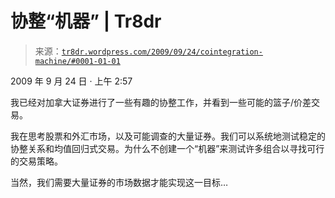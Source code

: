 <!--yml

分类：未分类

日期：2024-05-18 15:39:11

-->

# 协整“机器” | Tr8dr

> 来源：[`tr8dr.wordpress.com/2009/09/24/cointegration-machine/#0001-01-01`](https://tr8dr.wordpress.com/2009/09/24/cointegration-machine/#0001-01-01)

2009 年 9 月 24 日 · 上午 2:57

我已经对加拿大证券进行了一些有趣的协整工作，并看到一些可能的篮子/价差交易。

我在思考股票和外汇市场，以及可能调查的大量证券。我们可以系统地测试稳定的协整关系和均值回归式交易。为什么不创建一个“机器”来测试许多组合以寻找可行的交易策略。

当然，我们需要大量证券的市场数据才能实现这一目标…
